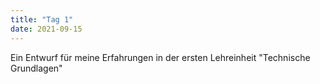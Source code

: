 ```yaml
---
title: "Tag 1"
date: 2021-09-15
---
```


Ein Entwurf für meine Erfahrungen in der ersten Lehreinheit "Technische Grundlagen"
